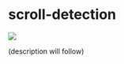 # scroll-detection

[![](https://img.shields.io/badge/status-WIP-red.svg)](#)

(description will follow)
